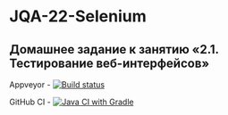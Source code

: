 # JQA-22-Selenium
## Домашнее задание к занятию «2.1. Тестирование веб-интерфейсов»
Appveyor - [![Build status](https://ci.appveyor.com/api/projects/status/ohqdhtm8ijw45kfc?svg=true)](https://ci.appveyor.com/project/vysavely/test-selenium)

GitHub CI - [![Java CI with Gradle](https://github.com/vysavely/Test-Selenium/actions/workflows/gradle.yml/badge.svg)](https://github.com/vysavely/Test-Selenium/actions/workflows/gradle.yml)
